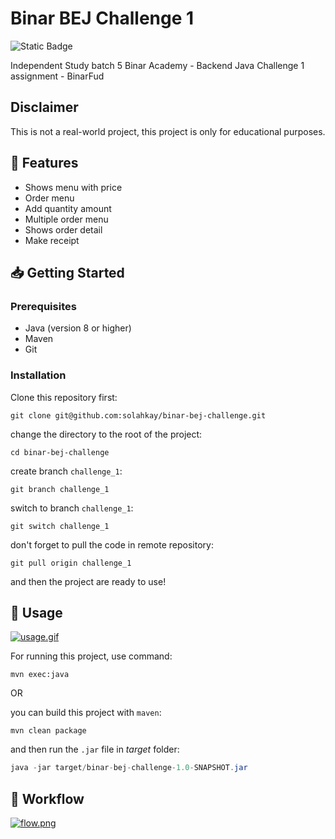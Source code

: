 # Binar BEJ Challenge 1 

![Static Badge](https://img.shields.io/badge/status-uwu-brightgreen)

Independent Study batch 5 Binar Academy - Backend Java
Challenge 1 assignment - BinarFud

## Disclaimer
This is not a real-world project, this project is only for educational purposes.

## 📌 Features

- Shows menu with price
- Order menu
- Add quantity amount
- Multiple order menu
- Shows order detail
- Make receipt

## 📥 Getting Started

### Prerequisites

- Java (version 8 or higher)
- Maven
- Git

### Installation

Clone this repository first:
```git
git clone git@github.com:solahkay/binar-bej-challenge.git
```

change the directory to the root of the project:
```git
cd binar-bej-challenge
```

create branch `challenge_1`:
```git
git branch challenge_1
```

switch to branch `challenge_1`:
```git
git switch challenge_1
```

don't forget to pull the code in remote repository:
```git
git pull origin challenge_1
```

and then the project are ready to use!

## 🔧 Usage

[![usage.gif](https://i.postimg.cc/CKbYFg25/usage.gif)](https://postimg.cc/v18Czpbw)

For running this project, use command:
```maven
mvn exec:java
```

OR

you can build this project with `maven`:
```maven
mvn clean package
```

and then run the `.jar` file in *target* folder:
```java
java -jar target/binar-bej-challenge-1.0-SNAPSHOT.jar
```

## 🔗 Workflow

[![flow.png](https://i.postimg.cc/1trHwsMf/flow.png)](https://postimg.cc/R6qKzrkB)
